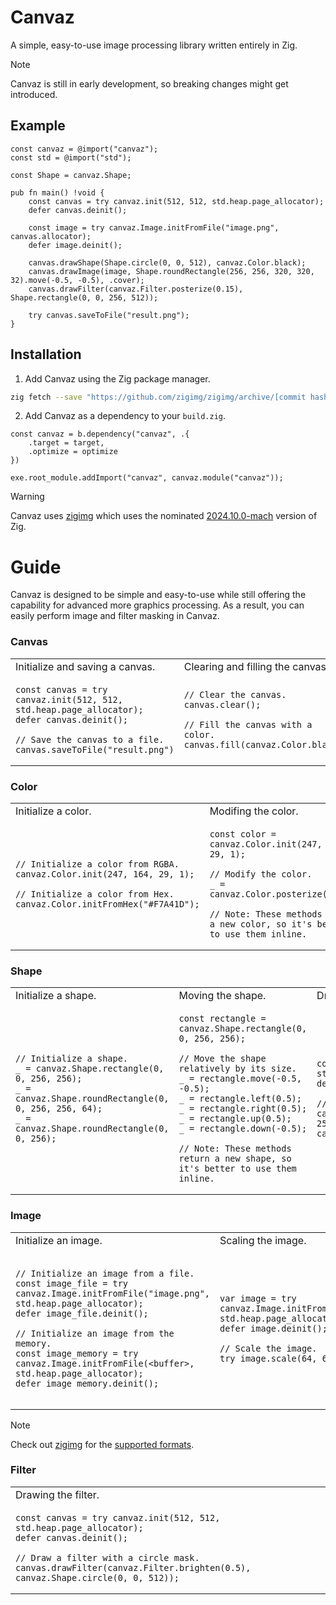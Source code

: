 # Canvaz

A simple, easy-to-use image processing library written entirely in Zig.

> [!NOTE]
> Canvaz is still in early development, so breaking changes might get introduced.

## Example

```zig
const canvaz = @import("canvaz");
const std = @import("std");

const Shape = canvaz.Shape;

pub fn main() !void {
    const canvas = try canvaz.init(512, 512, std.heap.page_allocator);
    defer canvas.deinit();

    const image = try canvaz.Image.initFromFile("image.png", canvas.allocator);
    defer image.deinit();

    canvas.drawShape(Shape.circle(0, 0, 512), canvaz.Color.black);
    canvas.drawImage(image, Shape.roundRectangle(256, 256, 320, 320, 32).move(-0.5, -0.5), .cover);
    canvas.drawFilter(canvaz.Filter.posterize(0.15), Shape.rectangle(0, 0, 256, 512));

    try canvas.saveToFile("result.png");
}
```

## Installation

1. Add Canvaz using the Zig package manager.

```sh
zig fetch --save "https://github.com/zigimg/zigimg/archive/[commit hash].tar.gz"
```

2. Add Canvaz as a dependency to your `build.zig`.

```zig
const canvaz = b.dependency("canvaz", .{
    .target = target,
    .optimize = optimize
})

exe.root_module.addImport("canvaz", canvaz.module("canvaz"));
```

> [!WARNING]
> Canvaz uses [zigimg](https://github.com/zigimg/zigimg) which uses the nominated [2024.10.0-mach](https://machengine.org/about/nominated-zig/) version of Zig.

# Guide

Canvaz is designed to be simple and easy-to-use while still offering the capability for advanced more graphics processing. As a result, you can easily perform image and filter masking in Canvaz.

### Canvas

<table>

<tr>
  <td>Initialize and saving a canvas.</td>
  <td>Clearing and filling the canvas.</td>
</tr>
  
<tr>
<td>
    
```zig
const canvas = try canvaz.init(512, 512, std.heap.page_allocator);
defer canvas.deinit();

// Save the canvas to a file.
canvas.saveToFile("result.png")
```
  
</td>
<td>

```zig
// Clear the canvas.
canvas.clear();

// Fill the canvas with a color.
canvas.fill(canvaz.Color.black)
```

</td>
</tr>

</table>

### Color

<table>

<tr>
  <td>Initialize a color.</td>
  <td>Modifing the color.</td>
</tr>
  
<tr>
<td>
    
```zig
// Initialize a color from RGBA.
canvaz.Color.init(247, 164, 29, 1);

// Initialize a color from Hex.
canvaz.Color.initFromHex("#F7A41D");
```
  
</td>
<td>
    
```zig
const color = canvaz.Color.init(247, 164, 29, 1);

// Modify the color.
_ = canvaz.Color.posterize(0.25);

// Note: These methods return a new color, so it's better to use them inline.
```
  
</td>
</tr>

</table>

### Shape

<table>

<tr>
  <td>Initialize a shape.</td>
  <td>Moving the shape.</td>
  <td>Drawing the shape.</td>
</tr>
  
<tr>
<td>
    
```zig
// Initialize a shape.
_ = canvaz.Shape.rectangle(0, 0, 256, 256);
_ = canvaz.Shape.roundRectangle(0, 0, 256, 256, 64);
_ = canvaz.Shape.roundRectangle(0, 0, 256);
```
  
</td>
<td>
    
```zig
const rectangle = canvaz.Shape.rectangle(0, 0, 256, 256);

// Move the shape relatively by its size.
_ = rectangle.move(-0.5, -0.5);
_ = rectangle.left(0.5);
_ = rectangle.right(0.5);
_ = rectangle.up(0.5);
_ = rectangle.down(-0.5);

// Note: These methods return a new shape, so it's better to use them inline.
```
  
</td>
<td>
    
```zig
const canvas = try canvaz.init(512, 512, std.heap.page_allocator);
defer canvas.deinit();

// Draw a centered circle.
canvas.drawShape(canvaz.Shape.circle(256, 256, 512).move(-0.5, -0.5), canvaz.Color.white);
```
  
</td>
</tr>

</table>

### Image

<table>

<tr>
  <td>Initialize an image.</td>
  <td>Scaling the image.</td>
  <td>Drawing the image.</td>
</tr>
  
<tr>
<td>
    
```zig
// Initialize an image from a file.
const image_file = try canvaz.Image.initFromFile("image.png", std.heap.page_allocator);
defer image_file.deinit();

// Initialize an image from the memory.
const image_memory = try canvaz.Image.initFromFile(<buffer>, std.heap.page_allocator);
defer image_memory.deinit();
```
  
</td>
<td>
    
```zig
var image = try canvaz.Image.initFromFile("image.png", std.heap.page_allocator);
defer image.deinit();

// Scale the image.
try image.scale(64, 64);
```
  
</td>
<td>
    
```zig
const canvas = try canvaz.init(512, 512, std.heap.page_allocator);
defer canvas.deinit();

const image = try canvaz.Image.initFromFile("image.png", std.heap.page_allocator);
defer image.deinit();

// Draw the image with a rounded rectangle mask.
canvas.drawImage(image, canvaz.Shape.roundRectangle(0, 0, 512, 512, 64), .cover);
```
  
</td>
</tr>

</table>

> [!NOTE]
> Check out [zigimg](https://github.com/zigimg/zigimg) for the [supported formats](https://github.com/zigimg/zigimg).

### Filter

<table>

<tr>
  <td>Drawing the filter.</td>
</tr>
  
<tr>
<td>
    
```zig
const canvas = try canvaz.init(512, 512, std.heap.page_allocator);
defer canvas.deinit();

// Draw a filter with a circle mask.
canvas.drawFilter(canvaz.Filter.brighten(0.5), canvaz.Shape.circle(0, 0, 512));
```
  
</td> 
</tr>

</table>
